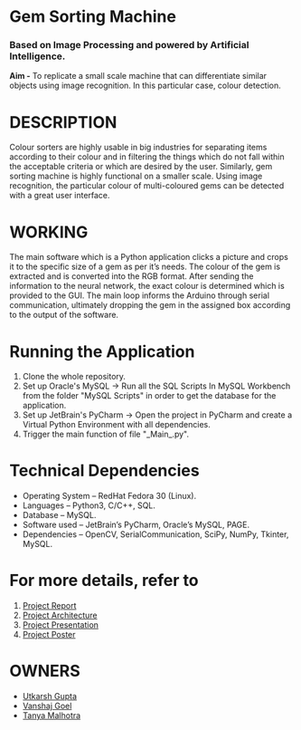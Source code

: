 # Gem Sorting Machine 
### Based on Image Processing and powered by Artificial Intelligence.

**Aim -** To replicate a small scale machine that can differentiate similar objects using image recognition. In this particular case, colour detection.

# DESCRIPTION
Colour sorters are highly usable in big industries for separating items according to their colour and in filtering the things which do not fall within the acceptable criteria or which are desired by the user. Similarly, gem sorting machine is highly functional on a smaller scale. Using image recognition, the particular colour of multi-coloured gems can be detected with a great user interface.

# WORKING
The main software which is a Python application clicks a picture and crops it to the specific size of a gem as per it’s needs. The colour of the gem is extracted and is converted into the RGB format. After sending the information to the neural network, the exact colour is determined which is provided to the GUI. The main loop informs the Arduino through serial communication, ultimately dropping the gem in the assigned box according to the output of the software.

# Running the Application
1. Clone the whole repository.
2. Set up Oracle's MySQL -> Run all the SQL Scripts In MySQL Workbench from the folder "MySQL Scripts" in order to get the database for the application.
3. Set up JetBrain's PyCharm -> Open the project in PyCharm and create a Virtual Python Environment with all dependencies.
4. Trigger the main function of file "\_Main\_.py".

# Technical Dependencies
- Operating System – RedHat Fedora 30 (Linux).
- Languages – Python3, C/C++, SQL.
- Database – MySQL.
- Software used – JetBrain’s PyCharm, Oracle’s MySQL, PAGE.
- Dependencies – OpenCV, SerialCommunication, SciPy, NumPy, Tkinter, MySQL.

# For more details, refer to
1. [Project Report](https://github.com/AvGeekGupta/Gems-Seperator/blob/master/Documents/Project%20Report.pdf)
2. [Project Architecture](https://github.com/AvGeekGupta/Gems-Seperator/blob/master/Documents/Project%20Architecture.pdf)
3. [Project Presentation](https://github.com/AvGeekGupta/Gems-Seperator/blob/master/Documents/Presentation.pdf)
4. [Project Poster](https://github.com/AvGeekGupta/Gems-Seperator/blob/master/Documents/Poster.png)

# OWNERS
- [Utkarsh Gupta](https://www.linkedin.com/in/avgeekgupta/)
- [Vanshaj Goel](https://www.linkedin.com/in/vanshaj-goel-593833163/)
- [Tanya Malhotra](https://www.linkedin.com/in/tanya-malhotra-0999001a9/)
